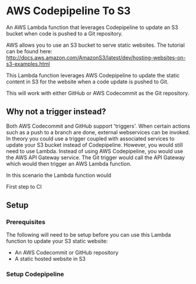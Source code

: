 # AWS Codepipeline To S3
An AWS Lambda function that leverages Codepipeline to update an S3 bucket when code is pushed to a Git repository.

AWS allows you to use an S3 bucket to serve static websites. The tutorial can be found here: http://docs.aws.amazon.com/AmazonS3/latest/dev/hosting-websites-on-s3-examples.html

This Lambda function leverages AWS Codepipeline to update the static content in S3 for the website when a code update is pushed to Git. 

This will work with either GitHub or AWS Codecommit as the Git repository.

## Why not a trigger instead?

Both AWS Codecommit and GitHub support 'triggers'. When certain actions such as a push to a branch are done, external webservices can be invoked. In theory you could use a trigger coupled with associated services to update your S3 bucket instead of Codepipeline. However, you would still need to use Lambda. Instead of using AWS Codepipeline, you would use the AWS API Gateway service. The Git trigger would call the API Gateway which would then trigger an AWS Lambda function. 

In this scenario the Lambda function would


First step to CI

## Setup

### Prerequisites

The following will need to be setup before you can use this Lambda function to update your S3 static website:

* An AWS Codecommit or GitHub repository 
* A static hosted website in S3 

### Setup Codepipeline
